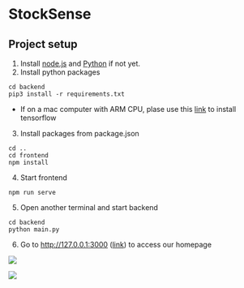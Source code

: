 # StockSense

## Project setup
1. Install [node.js](https://nodejs.org/en/) and [Python](https://www.python.org/downloads/) if not yet.
2. Install python packages
```bash=
cd backend
pip3 install -r requirements.txt
```
- If on a mac computer with ARM CPU, plase use this [link](https://caffeinedev.medium.com/how-to-install-tensorflow-on-m1-mac-8e9b91d93706) to install tensorflow
3. Install packages from package.json
```bash=
cd ..
cd frontend
npm install
```
4. Start frontend
```bash=
npm run serve
```
5. Open another terminal and start backend
```bash=
cd backend
python main.py
```
6. Go to http://127.0.0.1:3000 ([link](http://127.0.0.1:3000)) to access our homepage

![](https://i.imgur.com/nvJ0rJN.png)

![](https://i.imgur.com/ZBWcCUJ.png)
